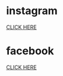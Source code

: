 <!DOCTYPE html>
<html>
    <head>
        <title>BOBBY</title>
    </head>
    <body>
         <h1><b>instagram</b></h1>
    <a href=https://instagram.com/_.its_me_bobby?igshid=OGQ5ZDc2ODk2ZA== >CLICK HERE </a></p>
          <h1>facebook</h1>
     <a href=https://www.facebook.com/bobby.reddy.186?mibextid=ZbWKwL==>CLICK HERE </a></p>
    </body>
</html>
